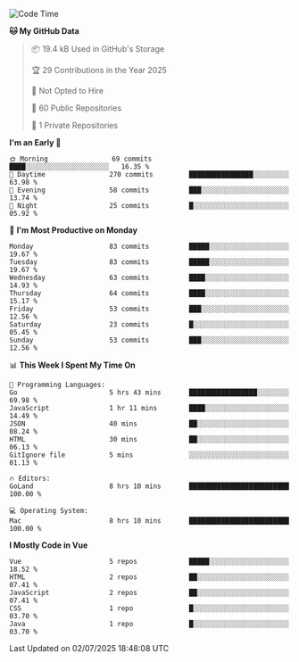 <!--START_SECTION:waka-->
![Code Time](http://img.shields.io/badge/Code%20Time-1%2C464%20hrs%206%20mins-blue)

**🐱 My GitHub Data** 

> 📦 19.4 kB Used in GitHub's Storage 
 > 
> 🏆 29 Contributions in the Year 2025
 > 
> 🚫 Not Opted to Hire
 > 
> 📜 60 Public Repositories 
 > 
> 🔑 1 Private Repositories 
 > 
**I'm an Early 🐤** 

```text
🌞 Morning                69 commits          ████░░░░░░░░░░░░░░░░░░░░░   16.35 % 
🌆 Daytime                270 commits         ████████████████░░░░░░░░░   63.98 % 
🌃 Evening                58 commits          ███░░░░░░░░░░░░░░░░░░░░░░   13.74 % 
🌙 Night                  25 commits          █░░░░░░░░░░░░░░░░░░░░░░░░   05.92 % 
```
📅 **I'm Most Productive on Monday** 

```text
Monday                   83 commits          █████░░░░░░░░░░░░░░░░░░░░   19.67 % 
Tuesday                  83 commits          █████░░░░░░░░░░░░░░░░░░░░   19.67 % 
Wednesday                63 commits          ████░░░░░░░░░░░░░░░░░░░░░   14.93 % 
Thursday                 64 commits          ████░░░░░░░░░░░░░░░░░░░░░   15.17 % 
Friday                   53 commits          ███░░░░░░░░░░░░░░░░░░░░░░   12.56 % 
Saturday                 23 commits          █░░░░░░░░░░░░░░░░░░░░░░░░   05.45 % 
Sunday                   53 commits          ███░░░░░░░░░░░░░░░░░░░░░░   12.56 % 
```


📊 **This Week I Spent My Time On** 

```text
💬 Programming Languages: 
Go                       5 hrs 43 mins       █████████████████░░░░░░░░   69.98 % 
JavaScript               1 hr 11 mins        ████░░░░░░░░░░░░░░░░░░░░░   14.49 % 
JSON                     40 mins             ██░░░░░░░░░░░░░░░░░░░░░░░   08.24 % 
HTML                     30 mins             ██░░░░░░░░░░░░░░░░░░░░░░░   06.13 % 
GitIgnore file           5 mins              ░░░░░░░░░░░░░░░░░░░░░░░░░   01.13 % 

🔥 Editors: 
GoLand                   8 hrs 10 mins       █████████████████████████   100.00 % 

💻 Operating System: 
Mac                      8 hrs 10 mins       █████████████████████████   100.00 % 
```

**I Mostly Code in Vue** 

```text
Vue                      5 repos             █████░░░░░░░░░░░░░░░░░░░░   18.52 % 
HTML                     2 repos             ██░░░░░░░░░░░░░░░░░░░░░░░   07.41 % 
JavaScript               2 repos             ██░░░░░░░░░░░░░░░░░░░░░░░   07.41 % 
CSS                      1 repo              █░░░░░░░░░░░░░░░░░░░░░░░░   03.70 % 
Java                     1 repo              █░░░░░░░░░░░░░░░░░░░░░░░░   03.70 % 
```




 Last Updated on 02/07/2025 18:48:08 UTC
<!--END_SECTION:waka-->
